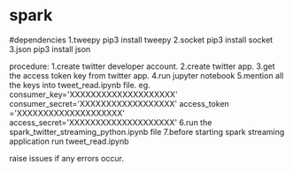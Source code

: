 # spark
#dependencies
1.tweepy
pip3 install tweepy
2.socket
pip3 install socket
3.json
pip3 install json

procedure:
1.create twitter developer account.
2.create twitter app.
3.get the access token key from twitter app.
4.run jupyter notebook
5.mention all the keys into tweet_read.ipynb file.
	eg.
	consumer_key='XXXXXXXXXXXXXXXXXXXX'
	consumer_secret='XXXXXXXXXXXXXXXXXX'
	access_token ='XXXXXXXXXXXXXXXXXXXX'
	access_secret='XXXXXXXXXXXXXXXXXXXX' 
6.run the spark_twitter_streaming_python.ipynb file	
7.before starting spark streaming application run tweet_read.ipynb


raise issues if any errors occur.
